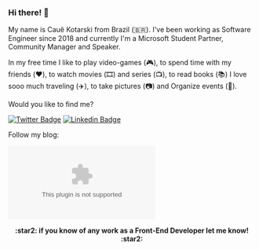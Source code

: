 ### Hi there! 👋

My name is Cauê Kotarski from Brazil (🇧🇷). I've been working as Software Engineer since 2018 and currently I'm a Microsoft Student Partner, Community Manager and Speaker.

In my free time I like to play video-games (:video_game:), to spend time with my friends (:heart:), to watch movies (🎞️) and series (📺), to read books (📚) I love sooo much traveling (:airplane:), to take pictures (:camera:) and Organize events (🎉).

Would you like to find me?

[![Twitter Badge](https://img.shields.io/badge/-Twitter-1ca0f1?style=for-the-badge&labelColor=1ca0f1&logo=twitter&logoColor=white&link=https://twitter.com/dcaueb78)](https://twitter.com/dcaueb78)
[![Linkedin Badge](https://img.shields.io/badge/-LinkedIn-blue?style=for-the-badge&logo=Linkedin&logoColor=white&link=https://www.linkedin.com/in/cauekotarski/)](https://www.linkedin.com/in/cauekotarski/)


Follow my blog: 

[![Site](cauekotarski.com)](https://cauekotarski.com/)

<p align="center" style="font-weight:bold">
:star2: <b>if you know of any work as a Front-End Developer let me know!</b> :star2:
</p>
